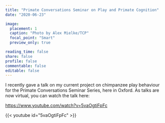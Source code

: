 ```yaml
---
title: "Primate Conversations Seminar on Play and Primate Cognition"
date: "2020-06-23"

image:
  placement: 1
  caption: "Photo by Alex Mielke/TCP"
  focal_point: "Smart"
  preview_only: true

reading_time: false
share: false
profile: false
commentable: false
editable: false 
---
```


I recently gave a talk on my current project on chimpanzee play behaviour for the Primate Conversations Seminar Series, here in Oxford. As talks are now virtual, you can watch the talk here:

https://www.youtube.com/watch?v=5vaOgtiFpFc

{{< youtube id="5vaOgtiFpFc" >}}
